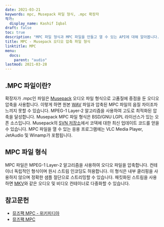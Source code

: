 ```yaml
---
date: 2021-03-21
keywords: mpc, Musepack 파일 형식, .mpc 확장자
작가:
  display_name: Kashif Iqbal
draft: false
toc: true
description: "MPC 파일 형식과 MPC 파일을 만들고 열 수 있는 API에 대해 알아봅니다."
title: MPC - Musepack 오디오 압축 파일 형식
linktitle: MPC
menu:
  docs:
    parent: "audio"
lastmod: 2021-03-28
---
```


## .MPC 파일이란?

확장자가 .mpc인 파일은 [Musepack](https://musepack.net/) 오디오 파일 형식으로 고품질에 중점을 둔 오디오 압축을 사용합니다. 이렇게 하면 원본 [WAV](/ko/audio/wav/) 파일과 압축된 MPC 파일의 음질 차이조차 느끼지 못할 수 있습니다. MPEG-1 Layer-2 알고리즘을 사용하여 고도로 최적화된 압축을 달성합니다. Musepack MPC 파일 형식은 BSD/GNU LGPL 라이선스가 있는 오픈 소스입니다. Musepack의 [SVN 저장소](http://svn.musepack.net/)에서 코덱에 대한 최신 업데이트 코드를 얻을 수 있습니다. MPC 파일을 열 수 있는 응용 프로그램에는 VLC Media Player, JetAudio 및 Winamp가 포함됩니다.

## MPC 파일 형식

MPC 파일은 MPEG-1 Layer-2 알고리즘을 사용하여 오디오 파일을 압축합니다. 컨테이너 독립적인 형식이며 원시 스트림 인코딩도 허용합니다. 이 형식은 내부 클리핑을 사용하지 않으며 정확한 샘플 절단으로 스트리밍할 수 있습니다. 패킷화된 스트림을 사용하면 [MKV](/ko/video/mkv/)와 같은 오디오 및 비디오 컨테이너로 다중화할 수 있습니다.

## 참고문헌

* [뮤즈팩 MPC - 위키피디아](https://en.wikipedia.org/wiki/Musepack)
* [뮤즈팩 MPC](https://musepack.net/)

